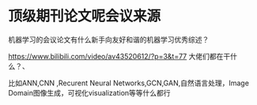 # 顶级期刊论文呢会议来源

机器学习的会议论文有什么新手向友好和谐的机器学习优秀综述？





https://www.bilibili.com/video/av43520612/?p=3&t=77
大佬们都在干什么？、

比如ANN,CNN ,Recurent Neural Networks,GCN,GAN,自然语言处理，Image Domain图像生成，可视化visualization等等什么都行









